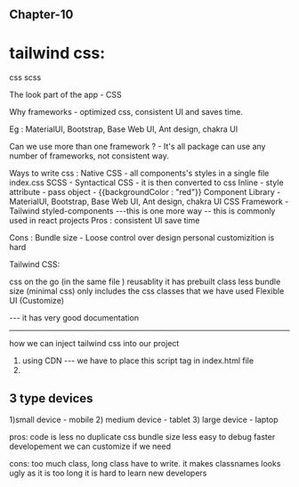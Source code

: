 Chapter-10
----------

tailwind css:
=============

css
scss


The look part of the app - CSS

Why frameworks - optimized css, consistent UI and saves time.

Eg : MaterialUI, Bootstrap, Base Web UI, Ant design, chakra UI

Can we use more than one framework ? - It's all package can use any number of frameworks, not consistent way.

Ways to write css :
Native CSS - all components's styles in a single file index.css
SCSS - Syntactical CSS - it is then converted to css
Inline - style attribute - pass object - {{backgroundColor : "red"}}
Component Library - MaterialUI, Bootstrap, Base Web UI, Ant design, chakra UI
CSS Framework - Tailwind
styled-components ---this is one more way -- this is commonly used in react projects
Pros : consistent UI save time

Cons : Bundle size - Loose control over design personal customizition is hard

Tailwind CSS:

css on the go (in the same file )
reusablity
it has prebuilt class
less bundle size (minimal css) only includes the css classes that we have used
Flexible UI (Customize)

--- it has very good documentation

--------------------------------------------
how we can inject tailwind css into our project
1) using CDN  --- we have to place this script tag in index.html file
2)


3 type devices
-------------
1)small device  - mobile
2) medium device - tablet
3) large device - laptop

pros:
code is less
no duplicate css
bundle size less
easy to debug
faster developement
we can customize if we need


cons: too much class, long class have to write.
it makes classnames looks ugly as it is too long
it is hard to learn new developers

